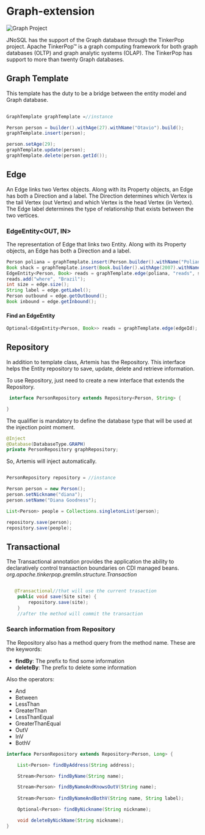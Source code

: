 # Graph-extension

![Graph Project](https://github.com/JNOSQL/jnosql-site/blob/master/assets/img/logos/tinkerpop.png)

JNoSQL has the support of the Graph database through the TinkerPop project. Apache TinkerPop™ is a graph computing framework for both graph databases (OLTP) and graph analytic systems (OLAP). The TinkerPop has support to more than twenty Graph databases.

## Graph Template

  This template has the duty to be a bridge between the entity model and Graph database.
  
 ```java 
  
GraphTemplate graphTemplate =//instance

 Person person = builder().withAge(27).withName("Otavio").build();
graphTemplate.insert(person);

person.setAge(29);
graphTemplate.update(person);
graphTemplate.delete(person.getId());

```

## Edge
 
   An Edge links two Vertex objects. Along with its Property objects, an Edge has both a Direction and a label. The Direction determines which Vertex is the tail Vertex (out Vertex) and which Vertex is the head Vertex (in Vertex). The Edge label determines the type of relationship that exists between the two vertices.

### EdgeEntity<OUT, IN>

The representation of Edge that links two Entity. Along with its Property objects, an Edge has both a Direction and a label.

```java
Person poliana = graphTemplate.insert(Person.builder().withName("Poliana").withAge(25).build());
Book shack = graphTemplate.insert(Book.builder().withAge(2007).withName("The Shack").build());
EdgeEntity<Person, Book> reads = graphTemplate.edge(poliana, "reads", shack);
reads.add("where", "Brazil");
int size = edge.size();
String label = edge.getLabel();
Person outbound = edge.getOutbound();
Book inbound = edge.getInbound();
```

#### Find an EdgeEntity


```java
Optional<EdgeEntity<Person, Book>> reads = graphTemplate.edge(edgeId);
```


## Repository

In addition to template class, Artemis has the Repository. This interface helps the Entity repository to save, update, delete and retrieve information.

To use Repository, just need to create a new interface that extends the Repository.

```java
 interface PersonRepository extends Repository<Person, String> {

}
```

The qualifier is mandatory to define the database type that will be used at the injection point moment.

```java
@Inject
@Database(DatabaseType.GRAPH)
private PersonRepository graphRepository;
```

So, Artemis will inject automatically.

```java

PersonRepository repository = //instance

Person person = new Person();
person.setNickname("diana");
person.setName("Diana Goodness");

List<Person> people = Collections.singletonList(person);

repository.save(person);
repository.save(people);

```

## Transactional
The Transactional annotation provides the application the ability to declaratively control transaction boundaries on CDI managed beans. *org.apache.tinkerpop.gremlin.structure.Transaction*

```java

   @Transactional//that will use the current trasaction
    public void save(Site site) {
        repository.save(site);
    }
    //after the method will commit the transaction

```

### Search information from Repository

The Repository also has a method query from the method name. These are the keywords:

* **findBy**: The prefix to find some information
* **deleteBy**: The prefix to delete some information

Also the operators:

* And
* Between
* LessThan
* GreaterThan
* LessThanEqual
* GreaterThanEqual
* OutV
* InV
* BothV

```java
interface PersonRepository extends Repository<Person, Long> {

    List<Person> findByAddress(String address);

    Stream<Person> findByName(String name);

    Stream<Person> findByNameAndKnowsOutV(String name);
    
    Stream<Person> findByNameAndBothV(String name, String label);

    Optional<Person> findByNickname(String nickname);

    void deleteByNickName(String nickname);
}
```
